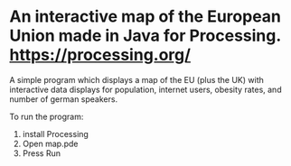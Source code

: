 # An interactive map of the European Union made in Java for Processing. https://processing.org/

A simple program which displays a map of the EU (plus the UK) with interactive data displays for population, internet users, obesity rates, and number of german speakers.

To run the program:
1. install Processing
2. Open map.pde
3. Press Run

